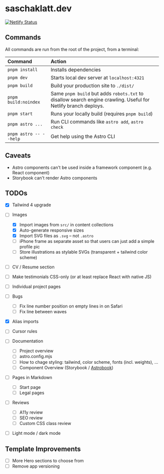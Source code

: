 # saschaklatt.dev

[![Netlify Status](https://api.netlify.com/api/v1/badges/9008f0b9-b681-42be-af32-19e2efb19170/deploy-status)](https://app.netlify.com/sites/saschaklatt/deploys)

## Commands

All commands are run from the root of the project, from a terminal:

| Command                   | Action                                                                                                         |
| :------------------------ | :------------------------------------------------------------------------------------------------------------- |
| `pnpm install`            | Installs dependencies                                                                                          |
| `pnpm dev`                | Starts local dev server at `localhost:4321`                                                                    |
| `pnpm build`              | Build your production site to `./dist/`                                                                        |
| `pnpm build:noindex`      | Same `pnpm build` but adds `robots.txt` to disallow search engine crawling. Useful for Netlify branch deploys. |
| `pnpm start`              | Runs your locally build (requires `pnpm build`)                                                                |
| `pnpm astro ...`          | Run CLI commands like `astro add`, `astro check`                                                               |
| `pnpm astro -- --help`    | Get help using the Astro CLI                                                                                   |

## Caveats

- Astro components can't be used inside a framework component (e.g. React component)
- Storybook can't render Astro components

## TODOs

- [x] Tailwind 4 upgrade
- [ ] Images
    - [x] Import images from `src/` in content collections
    - [x] Auto-generate responsive sizes
    - [x] Import SVG files as `.svg` – not `.astro`
    - [ ] iPhone frame as separate asset so that users can just add a simple profile pic
    - [ ] Store illustrations as stylable SVGs (transparent + tailwind color scheme)
- [ ] CV / Resume section
- [ ] Make testimonials CSS-only (or at least replace React with native JS)
- [ ] Individual project pages
- [ ] Bugs
    - [ ] Fix line number position on empty lines in <Editor/> on Safari
    - [ ] Fix line between waves
- [x] Alias imports
- [ ] Cursor rules
- [ ] Documentation
    - [ ] Project overview
    - [ ] astro.config.mjs
    - [ ] How to chage styling: tailwind, color scheme, fonts (incl. weights), ...
    - [ ] Component Overview (Storybook / [Astrobook](https://github.com/ocavue/astrobook))
- [ ] Pages in Markdown
    - [ ] Start page
    - [ ] Legal pages
- [ ] Reviews
    - [ ] A11y review
    - [ ] SEO review
    - [ ] Custom CSS class review
- [ ] Light mode / dark mode


## Template Improvements

- [ ] More Hero sections to choose from
- [ ] Remove app versioning
